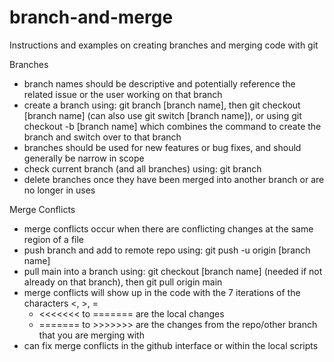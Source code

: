 # branch-and-merge
Instructions and examples on creating branches and merging code with git

Branches
- branch names should be descriptive and potentially reference the related issue or the user working on that branch
- create a branch using: git branch [branch name], then git checkout [branch name] (can also use git switch [branch name]), or using git checkout -b [branch name] which combines the command to create the branch and switch over to that branch
- branches should be used for new features or bug fixes, and should generally be narrow in scope
- check current branch (and all branches) using: git branch
- delete branches once they have been merged into another branch or are no longer in uses

Merge Conflicts
- merge conflicts occur when there are conflicting changes at the same region of a file
- push branch and add to remote repo using: git push -u origin [branch name]
- pull main into a branch using: git checkout [branch name] (needed if not already on that branch), then git pull origin main
- merge conflicts will show up in the code with the 7 iterations of the characters <, >, =
  - <<<<<<< to ======= are the local changes
  - ======= to >>>>>>> are the changes from the repo/other branch that you are merging with
- can fix merge conflicts in the github interface or within the local scripts
